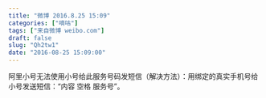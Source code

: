 ```yaml
---
title: "微博 2016.8.25 15:09"
categories: ["嘀咕"]
tags: ["来自微博 weibo.com"]
draft: false
slug: "Qh2tw1"
date: "2016-08-25 15:09:00"
---
```


<p>阿里小号无法使用小号给此服务号码发短信（解决方法）：用绑定的真实手机号给小号发送短信：“内容 空格 服务号”。 ​​​​</p>

